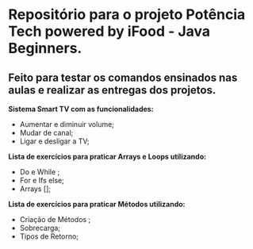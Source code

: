 # Repositório para o projeto Potência Tech powered by iFood - Java Beginners.

## Feito para testar os comandos ensinados nas aulas e realizar as entregas dos projetos.
**Sistema Smart TV com as funcionalidades:**
* Aumentar e diminuir volume; 
* Mudar de canal;
* Ligar e desligar a TV;

**Lista de exercícios para praticar Arrays e Loops utilizando:**
*  Do e While ; 
* For e Ifs else;
* Arrays [];

**Lista de exercícios para praticar Métodos utilizando:**
* Criação de Métodos ; 
* Sobrecarga;
* Tipos de Retorno;
